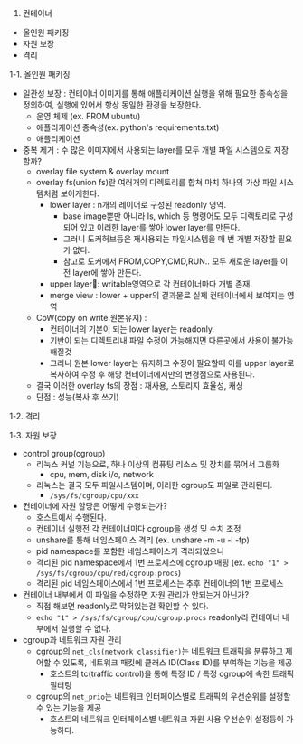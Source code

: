 1. 컨테이너
- 올인원 패키징
- 자원 보장
- 격리

1-1. 올인원 패키징
- 일관성 보장 : 컨테이너 이미지를 통해 애플리케이션 실행을 위해 필요한 종속성을 정의하여, 실행에 있어서 항상 동일한 환경을 보장한다.
  - 운영 체제 (ex. FROM ubuntu)
  - 애플리케이션 종속성(ex. python's requirements.txt)
  - 애플리케이션
- 중복 제거 : 수 많은 이미지에서 사용되는 layer를 모두 개별 파일 시스템으로 저장할까?
  - overlay file system & overlay mount
  - overlay fs(union fs)란 여러개의 디렉토리를 합쳐 마치 하나의 가상 파일 시스템처럼 보이게한다. 
    - lower layer : n개의 레이어로 구성된 readonly 영역.
      - base image뿐만 아니라 ls, which 등 명령어도 모두 디렉토리로 구성되어 있고 이러한 layer를 쌓아 lower layer를 만든다.
      - 그러니 도커허브등은 재사용되는 파일시스템을 매 번 개별 저장할 필요가 없다.
      - 참고로 도커에서 FROM,COPY,CMD,RUN.. 모두 새로운 layer를 이전 layer에 쌓아 만든다.
    - upper layer: writable영역으로 각 컨테이너마다 개별 존재.
    - merge view : lower + upper의 결과물로 실제 컨테이너에서 보여지는 영역
  - CoW(copy on write.원본유지) :
    - 컨테이너의 기본이 되는 lower layer는 readonly.
    - 기반이 되는 디렉토리내 파일 수정이 가능해지면 다른곳에서 사용이 불가능해질것
    - 그러니 원본 lower layer는 유지하고 수정이 필요할때 이를 upper layer로 복사하여 수정 후 해당 컨테이너에서만의 변경점으로 사용된다.
  - 결국 이러한 overlay fs의 장점 : 재사용, 스토리지 효율성, 캐싱
  - 단점 : 성능(복사 후 쓰기)

  
1-2. 격리


1-3. 자원 보장
- control group(cgroup)
  - 리눅스 커널 기능으로, 하나 이상의 컴퓨팅 리소스 및 장치를 묶어서 그룹화
    - cpu, mem, disk i/o, network
  - 리눅스는 결국 모두 파일시스템이며, 이러한 cgroup도 파일로 관리된다.
    - `/sys/fs/cgroup/cpu/xxx`
- 컨테이너에 자원 할당은 어떻게 수행되는가?
  - 호스트에서 수행된다.
  - 컨테이너 실행전 각 컨테이너마다 cgroup을 생성 및 수치 조정
  - unshare를 통해 네임스페이스 격리 (ex. unshare -m -u -i -fp)
  - pid namespace를 포함한 네임스페이스가 격리되었으니
  - 격리된 pid namespace에서 1번 프로세스에 cgroup 매핑 (ex. `echo "1" > /sys/fs/cgroup/cpu/red/cgroup.procs`)
  - 격리된 pid 네임스페이스에서 1번 프로세스는 추후 컨테이너의 1번 프로세스
- 컨테이너 내부에서 이 파일을 수정하면 자원 관리가 안되는거 아닌가?
  - 직접 해보면 readonly로 막혀있는걸 확인할 수 있다.
  - `echo "1" > /sys/fs/cgroup/cpu/cgroup.procs` readonly라 컨테이너 내부에서 실행할 수 없다.
- cgroup과 네트워크 자원 관리
  - cgroup의 `net_cls(network classifier)`는 네트워크 트래픽을 분류하고 제어할 수 있도록, 네트워크 패킷에 클래스 ID(Class ID)를 부여하는 기능을 제공
    - 호스트의 tc(traffic control)을 통해 특정 ID / 특정 cgroup에 속한 트래픽 필터링
  - cgroup의 `net_prio`는 네트워크 인터페이스별로 트래픽의 우선순위를 설정할 수 있는 기능을 제공
    - 호스트의 네트워크 인터페이스별 네트워크 자원 사용 우선순위 설정등이 가능하다. 
